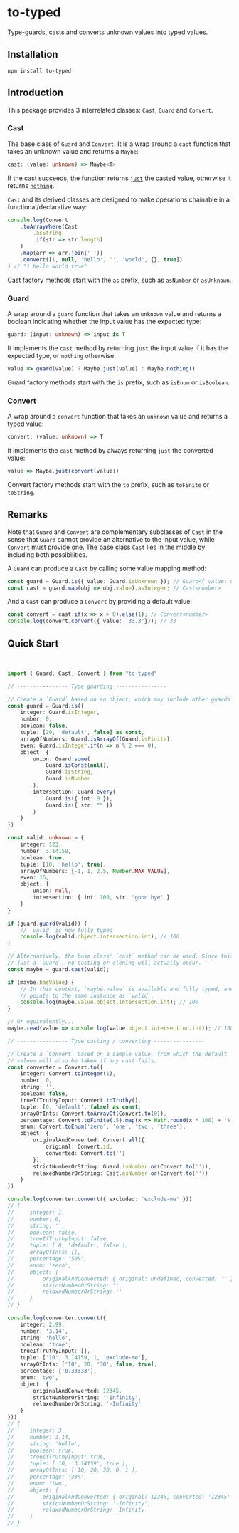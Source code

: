 # to-typed

Type-guards, casts and converts unknown values into typed values. 

## Installation

```
npm install to-typed
```

## Introduction

This package provides 3 interrelated classes: `Cast`, `Guard` and `Convert`. 

### Cast

The base class of `Guard` and `Convert`. It is a wrap around a `cast` function that takes an unknown value and returns a `Maybe`:

```typescript
cast: (value: unknown) => Maybe<T>
```

If the cast succeeds, the function returns [`just`](https://github.com/jsoldi/to-typed/blob/3304df454a9721f6b3b65b90c1ff4a0953537d36/src/lib/maybe.ts#L4) the casted value, otherwise it returns [`nothing`](https://github.com/jsoldi/to-typed/blob/3304df454a9721f6b3b65b90c1ff4a0953537d36/src/lib/maybe.ts#L9). 

`Cast` and its derived classes are designed to make operations chainable in a functional/declarative way:

```typescript
console.log(Convert
    .toArrayWhere(Cast
        .asString
        .if(str => str.length)
    )
    .map(arr => arr.join(' '))
    .convert([1, null, 'hello', '', 'world', {}, true])
) // "1 hello world true"
```

Cast factory methods start with the `as` prefix, such as `asNumber` or `asUnknown`.

### Guard

A wrap around a `guard` function that takes an `unknown` value and returns a boolean indicating whether the input value has the expected type:

```typescript
guard: (input: unknown) => input is T
```

It implements the `cast` method by returning `just` the input value if it has the expected type, or `nothing` otherwise:

```typescript
value => guard(value) ? Maybe.just(value) : Maybe.nothing()
```

Guard factory methods start with the `is` prefix, such as `isEnum` or `isBoolean`.

### Convert

A wrap around a `convert` function that takes an `unknown` value and returns a typed value:

```typescript
convert: (value: unknown) => T
```

It implements the `cast` method by always returning `just` the converted value:

```typescript
value => Maybe.just(convert(value))
```

Convert factory methods start with the `to` prefix, such as `toFinite` or `toString`.

## Remarks

Note that `Guard` and `Convert` are complementary subclasses of `Cast` in the sense that `Guard` cannot provide an alternative to the input value, while `Convert` must provide one. The base class `Cast` lies in the middle by including both possibilities.

A `Guard` can produce a `Cast` by calling some value mapping method:

```typescript
const guard = Guard.is({ value: Guard.isUnknown }); // Guard<{ value: unknown }>
const cast = guard.map(obj => obj.value).asInteger; // Cast<number>
```

And a `Cast` can produce a `Convert` by providing a default value:

```typescript
const convert = cast.if(x => x > 0).else(1); // Convert<number>
console.log(convert.convert({ value: '33.3'})); // 33
```

## Quick Start
 
```typescript
import { Guard, Cast, Convert } from "to-typed"

// ---------------- Type guarding ----------------

// Create a `Guard` based on an object, which may include other guards
const guard = Guard.is({
    integer: Guard.isInteger,
    number: 0,
    boolean: false,
    tuple: [20, 'default', false] as const,
    arrayOfNumbers: Guard.isArrayOf(Guard.isFinite),
    even: Guard.isInteger.if(n => n % 2 === 0),
    object: {
        union: Guard.some(
            Guard.isConst(null),
            Guard.isString,
            Guard.isNumber
        ),
        intersection: Guard.every(
            Guard.is({ int: 0 }),
            Guard.is({ str: "" })
        )
    }
})

const valid: unknown = {
    integer: 123,
    number: 3.14159,
    boolean: true,
    tuple: [10, 'hello', true],
    arrayOfNumbers: [-1, 1, 2.5, Number.MAX_VALUE],
    even: 16,
    object: {
        union: null,
        intersection: { int: 100, str: 'good bye' }
    }
}

if (guard.guard(valid)) {
    // `valid` is now fully typed
    console.log(valid.object.intersection.int); // 100
}

// Alternatively, the base class' `cast` method can be used. Since this is
// just a `Guard`, no casting or cloning will actually occur.
const maybe = guard.cast(valid);

if (maybe.hasValue) {
    // In this context, `maybe.value` is available and fully typed, and it
    // points to the same instance as `valid`.
    console.log(maybe.value.object.intersection.int); // 100
}

// Or equivalently...
maybe.read(value => console.log(value.object.intersection.int)); // 100

// ---------------- Type casting / converting ----------------

// Create a `Convert` based on a sample value, from which the default
// values will also be taken if any cast fails.
const converter = Convert.to({
    integer: Convert.toInteger(1),
    number: 0,
    string: '',
    boolean: false,
    trueIfTruthyInput: Convert.toTruthy(),
    tuple: [0, 'default', false] as const,
    arrayOfInts: Convert.toArrayOf(Convert.to(0)),
    percentage: Convert.toFinite(.5).map(x => Math.round(x * 100) + '%'),
    enum: Convert.toEnum('zero', 'one', 'two', 'three'),
    object: {
        originalAndConverted: Convert.all({
            original: Convert.id,
            converted: Convert.to('')
        }),
        strictNumberOrString: Guard.isNumber.or(Convert.to('')),
        relaxedNumberOrString: Cast.asNumber.or(Convert.to(''))
    }
})

console.log(converter.convert({ excluded: 'exclude-me' }))
// {
//     integer: 1,
//     number: 0,
//     string: '',
//     boolean: false,
//     trueIfTruthyInput: false,
//     tuple: [ 0, 'default', false ],
//     arrayOfInts: [],
//     percentage: '50%',
//     enum: 'zero',
//     object: {
//         originalAndConverted: { original: undefined, converted: '' },
//         strictNumberOrString: '',
//         relaxedNumberOrString: ''
//     }
// }

console.log(converter.convert({
    integer: 2.99,
    number: '3.14',
    string: 'hello',
    boolean: 'true',
    trueIfTruthyInput: [],
    tuple: ['10', 3.14159, 1, 'exclude-me'],
    arrayOfInts: ['10', 20, '30', false, true],
    percentage: ['0.33333'],
    enum: 'two',
    object: {
        originalAndConverted: 12345,
        strictNumberOrString: '-Infinity',
        relaxedNumberOrString: '-Infinity'
    }
}))
// {
//     integer: 3,
//     number: 3.14,
//     string: 'hello',
//     boolean: true,
//     trueIfTruthyInput: true,
//     tuple: [ 10, '3.14159', true ],
//     arrayOfInts: [ 10, 20, 30, 0, 1 ],
//     percentage: '33%',
//     enum: 'two',
//     object: {
//         originalAndConverted: { original: 12345, converted: '12345' },
//         strictNumberOrString: '-Infinity',
//         relaxedNumberOrString: -Infinity
//     }
// }
```
